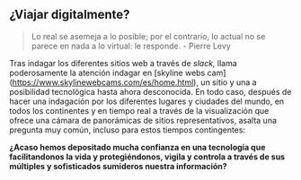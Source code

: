 ## ¿Viajar digitalmente?
> Lo real se asemeja a lo posible; por el contrario, lo actual no se
parece en nada a lo virtual: le responde. - Pierre Levy

Tras indagar los diferentes sitios web a través de *slack,* llama poderosamente la atención indagar en  [skyline webs cam] (https://www.skylinewebcams.com/es/home.html), un  sitio y una  a posibilidad tecnológica hasta ahora desconocida. En todo caso, después de hacer una indagación por los diferentes lugares y ciudades del mundo, en todos los continentes y en tiempo real a través de la visualización que ofrece una cámara de panorámicas de sitios representativos, asalta una pregunta muy común, incluso para estos tiempos contingentes:

__¿Acaso hemos depositado mucha confianza en una tecnología que facilitandonos la vida y protegiéndonos, vigila y controla a través de sus múltiples y sofisticados sumideros nuestra información?__





